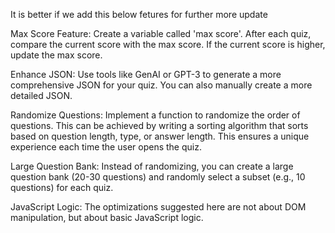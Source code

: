 It is better if we add this below fetures for further more update

Max Score Feature: Create a variable called 'max score'. After each quiz, compare the current score with the max score. If the current score is higher, update the max score.

Enhance JSON: Use tools like GenAI or GPT-3 to generate a more comprehensive JSON for your quiz. You can also manually create a more detailed JSON.

Randomize Questions: Implement a function to randomize the order of questions. This can be achieved by writing a sorting algorithm that sorts based on question length, type, or answer length. This ensures a unique experience each time the user opens the quiz.

Large Question Bank: Instead of randomizing, you can create a large question bank (20-30 questions) and randomly select a subset (e.g., 10 questions) for each quiz.

JavaScript Logic: The optimizations suggested here are not about DOM manipulation, but about basic JavaScript logic.
